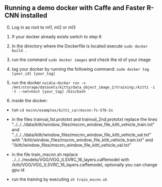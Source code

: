 ## Running a demo docker with Caffe and Faster R-CNN installed

0. Log in as root to ml1, ml2 or ml3

1. If your docker already exists switch to step 6

2. In the directory where the Dockerfile is located execute `sudo docker build .` 

3. run  the command `sudo docker images` and check the id of your image

4. tag your docker by running the following command: `sudo docker tag [your_id] [your_tag] `

5. run the docker
`nvidia-docker run -v /mnt/storage/datasets/kitty/data_object_image_2/training:/kitti -i -t --net=host [your_tag] /bin/bash`

6. inside the docker: 
* run `cd mscnn/examples/kitti_car/mscnn-7s-576-2x`

* in the files trainval_1st.prototxt and trainval_2nd.prototxt replace the lines "../../../data/kitti/window_files/mscnn_window_file_kitti_vehicle_train.txt"
 and "../../../data/kitti/window_files/mscnn_window_file_kitti_vehicle_val.txt" with "/kitti/window_files/mscnn_window_file_kitti_vehicle_train.txt" and
"/kitti/window_files/mscnn_window_file_kitti_vehicle_val.txt"

* in the file train_mscnn.sh replace ../../../models/VGG/VGG_ILSVRC_16_layers.caffemodel with /kitti/VGG/VGG_ILSVRC_16_layers.caffemodel, optionally you can change gpu id

* run the training by executing `sh train_mscnn.sh`

